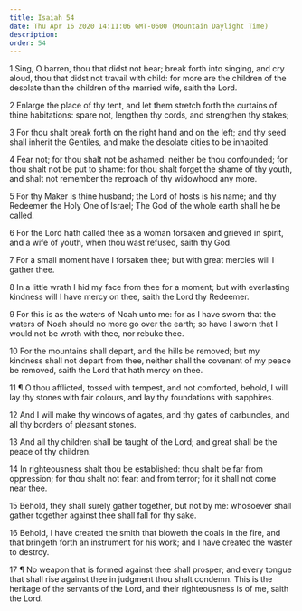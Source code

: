 ```yaml
---
title: Isaiah 54
date: Thu Apr 16 2020 14:11:06 GMT-0600 (Mountain Daylight Time)
description: 
order: 54
---
```


<p>
  1 Sing, O barren, thou that didst not bear; break forth into singing, and cry
  aloud, thou that didst not travail with child: for more are the children of
  the desolate than the children of the married wife, saith the Lord.
</p>
<p>
  2 Enlarge the place of thy tent, and let them stretch forth the curtains of
  thine habitations: spare not, lengthen thy cords, and strengthen thy stakes;
</p>
<p>
  3 For thou shalt break forth on the right hand and on the left; and thy seed
  shall inherit the Gentiles, and make the desolate cities to be inhabited.
</p>
<p>
  4 Fear not; for thou shalt not be ashamed: neither be thou confounded; for
  thou shalt not be put to shame: for thou shalt forget the shame of thy youth,
  and shalt not remember the reproach of thy widowhood any more.
</p>
<p>
  5 For thy Maker is thine husband; the Lord of hosts is his name; and thy
  Redeemer the Holy One of Israel; The God of the whole earth shall he be
  called.
</p>
<p>
  6 For the Lord hath called thee as a woman forsaken and grieved in spirit, and
  a wife of youth, when thou wast refused, saith thy God.
</p>
<p>
  7 For a small moment have I forsaken thee; but with great mercies will I
  gather thee.
</p>
<p>
  8 In a little wrath I hid my face from thee for a moment; but with everlasting
  kindness will I have mercy on thee, saith the Lord thy Redeemer.
</p>
<p>
  9 For this is as the waters of Noah unto me: for as I have sworn that the
  waters of Noah should no more go over the earth; so have I sworn that I would
  not be wroth with thee, nor rebuke thee.
</p>
<p>
  10 For the mountains shall depart, and the hills be removed; but my kindness
  shall not depart from thee, neither shall the covenant of my peace be removed,
  saith the Lord that hath mercy on thee.
</p>
<p>
  11 &#xB6; O thou afflicted, tossed with tempest, and not comforted, behold, I
  will lay thy stones with fair colours, and lay thy foundations with sapphires.
</p>
<p>
  12 And I will make thy windows of agates, and thy gates of carbuncles, and all
  thy borders of pleasant stones.
</p>
<p>
  13 And all thy children shall be taught of the Lord; and great shall be the
  peace of thy children.
</p>
<p>
  14 In righteousness shalt thou be established: thou shalt be far from
  oppression; for thou shalt not fear: and from terror; for it shall not come
  near thee.
</p>
<p>
  15 Behold, they shall surely gather together, but not by me: whosoever shall
  gather together against thee shall fall for thy sake.
</p>
<p>
  16 Behold, I have created the smith that bloweth the coals in the fire, and
  that bringeth forth an instrument for his work; and I have created the waster
  to destroy.
</p>
<p>
  17 &#xB6; No weapon that is formed against thee shall prosper; and every
  tongue that shall rise against thee in judgment thou shalt condemn. This is
  the heritage of the servants of the Lord, and their righteousness is of me,
  saith the Lord.
</p>

